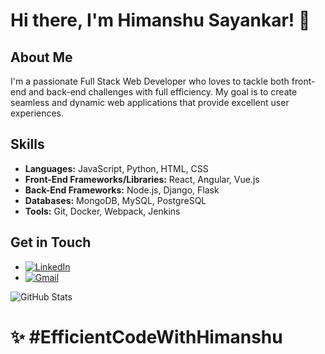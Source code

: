 # Hi there, I'm Himanshu Sayankar! 👋

## About Me
I'm a passionate Full Stack Web Developer who loves to tackle both front-end and back-end challenges with full efficiency. My goal is to create seamless and dynamic web applications that provide excellent user experiences.

## Skills
- **Languages:** JavaScript, Python, HTML, CSS
- **Front-End Frameworks/Libraries:** React, Angular, Vue.js
- **Back-End Frameworks:** Node.js, Django, Flask
- **Databases:** MongoDB, MySQL, PostgreSQL
- **Tools:** Git, Docker, Webpack, Jenkins

## Get in Touch
- [![LinkedIn](https://img.shields.io/badge/LinkedIn-Profile-blue?logo=linkedin)](https://www.linkedin.com/in/himanshu-sayankar-a671a3305/)
- [![Gmail](https://img.shields.io/badge/Gmail-Email-red?logo=gmail)](mailto:himanshu.sayankar.28@gmail.com)

![GitHub Stats](https://github-readme-stats.vercel.app/api?username=Lucidez62&show_icons=true&theme=radical)
# ✨ #EfficientCodeWithHimanshu

